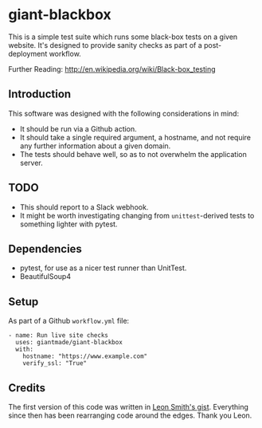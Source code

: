 # giant-blackbox

This is a simple test suite which runs some black-box tests on a given website. It's designed to provide sanity checks as part of a post-deployment workflow.

Further Reading: http://en.wikipedia.org/wiki/Black-box_testing

## Introduction

This software was designed with the following considerations in mind:

- It should be run via a Github action.
- It should take a single required argument, a hostname, and not require any further information about a given domain.
- The tests should behave well, so as to not overwhelm the application server.

## TODO

- This should report to a Slack webhook.
- It might be worth investigating changing from `unittest`-derived tests to something lighter with pytest.

## Dependencies

- pytest, for use as a nicer test runner than UnitTest.
- BeautifulSoup4

## Setup

As part of a Github `workflow.yml` file:

    - name: Run live site checks
      uses: giantmade/giant-blackbox
      with:
        hostname: "https://www.example.com"
        verify_ssl: "True"

## Credits

The first version of this code was written in [Leon Smith's gist](https://gist.github.com/leonsmith/75ed9c221fde3bf17d4f). Everything since then has been rearranging code around the edges. Thank you Leon. 